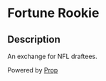 Fortune Rookie
===

Description
---
An exchange for NFL draftees.

Powered by [Prop](https://github.com/NathanielWroblewski/prop)
